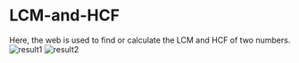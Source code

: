 # LCM-and-HCF
Here, the web is used to find or calculate the LCM and HCF of two numbers.
![result1](https://github.com/dharaneesh-123/LCM-and-HCF/assets/139208783/3d612d6c-49c6-49d7-a486-1a60e09e5752)
![result2](https://github.com/dharaneesh-123/LCM-and-HCF/assets/139208783/52f71c41-a0c9-4c0b-a3f4-b3f940158222)


